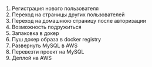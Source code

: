 1. Регистрация нового пользователя
2. Переход на страницы других пользователей
3. Переход на домашнюю страницу после авторизации
4. Возможность подружиться
5. Запаковка в докер
6. Пуш докер образа в docker registry
7. Развернуть MySQL в AWS
8. Перевезти проект на MySQL
9. Деплой на AWS